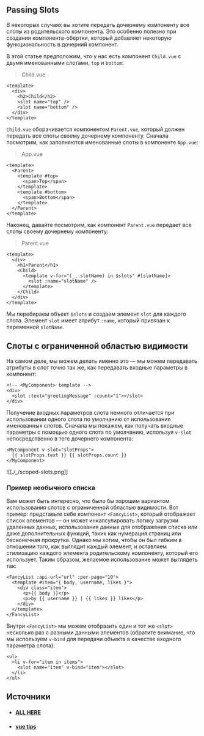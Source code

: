 ## Passing Slots

В некоторых случаях вы хотите передать дочернему компоненту все слоты из родительского компонента. Это особенно полезно при создании компонента-обертки, который добавляет некоторую функциональность в дочерний компонент.

В этой статье предположим, что у нас есть компонент `Child.vue` с двумя именованными слотами, `top` и `bottom`:

> Child.vue

```tsx
<template>
  <div>
    <h2>Child</h2>
    <slot name="top" />
    <slot name="bottom" />
  </div>
</template>
```

`Child.vue` оборачивается компонентом `Parent.vue`, который должен передать все слоты своему дочернему компоненту. Сначала посмотрим, как заполняются именованные слоты в компоненте `App.vue`:

> App.vue

```tsx
<template>
  <Parent>
    <template #top>
      <span>Top</span>
    </template>
    <template #bottom>
      <span>Bottom</span>
    </template>
  </Parent>
</template>
```

Наконец, давайте посмотрим, как компонент `Parent.vue` передает все слоты своему дочернему компоненту:

> Parent.vue

```tsx
<template>
  <div>
    <h1>Parent</h1>
    <Child>
      <template v-for="(_, slotName) in $slots" #[slotName]>
        <slot :name="slotName" />
      </template>
    </Child>
  </div>
</template>
```

Мы перебираем объект `$slots` и создаем элемент `slot` для каждого слота. Элемент `slot` имеет атрибут `:name`, который привязан к переменной `slotName`.

## Слоты с ограниченной областью видимости

На самом деле, мы можем делать именно это — мы можем передавать атрибуты в слот точно так же, как передавать входные параметры в компонент:

```tsx
<!-- <MyComponent> template -->
<div>
  <slot :text="greetingMessage" :count="1"></slot>
</div>
```

Получение входных параметров слота немного отличается при использовании одного слота по умолчанию от использования именованных слотов. Сначала мы покажем, как получать входные параметры с помощью одного слота по умолчанию, используя `v-slot` непосредственно в теге дочернего компонента:

```tsx
<MyComponent v-slot="slotProps">
  {{ slotProps.text }} {{ slotProps.count }}
</MyComponent>
```

![[./_/scoped-slots.png]]

### Пример необычного списка

Вам может быть интересно, что было бы хорошим вариантом использования слотов с ограниченной областью видимости. Вот пример: представьте себе компонент `<FancyList>`, который отображает список элементов — он может инкапсулировать логику загрузки удаленных данных, использования данных для отображения списка или даже дополнительных функций, таких как нумерация страниц или бесконечная прокрутка. Однако мы хотим, чтобы он был гибким в отношении того, как выглядит каждый элемент, и оставляем стилизацию каждого элемента родительскому компоненту, который его использует. Таким образом, желаемое использование может выглядеть так:

```tsx
<FancyList :api-url="url" :per-page="10">
  <template #item="{ body, username, likes }">
    <div class="item">
      <p>{{ body }}</p>
      <p>by {{ username }} | {{ likes }} likes</p>
    </div>
  </template>
</FancyList>
```

Внутри `<FancyList>` мы можем отобразить один и тот же `<slot>` несколько раз с разными данными элементов (обратите внимание, что мы используем `v-bind` для передачи объекта в качестве входного параметра слота):

```tsx
<ul>
  <li v-for="item in items">
    <slot name="item" v-bind="item"></slot>
  </li>
</ul>
```

## Источники
- #### [ALL HERE](https://vuejs.org/guide/components/slots.html)
- #### [vue tips](https://mokkapps.de/vue-tips/passing-slots-to-child-components)
